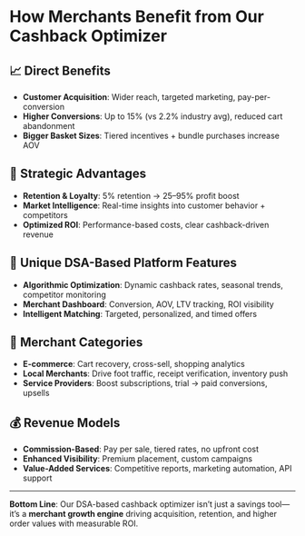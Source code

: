# How Merchants Benefit from Our Cashback Optimizer

## 📈 Direct Benefits
- **Customer Acquisition**: Wider reach, targeted marketing, pay-per-conversion
- **Higher Conversions**: Up to 15% (vs 2.2% industry avg), reduced cart abandonment
- **Bigger Basket Sizes**: Tiered incentives + bundle purchases increase AOV

## 🎯 Strategic Advantages
- **Retention & Loyalty**: 5% retention → 25–95% profit boost
- **Market Intelligence**: Real-time insights into customer behavior + competitors
- **Optimized ROI**: Performance-based costs, clear cashback-driven revenue

## 🧠 Unique DSA-Based Platform Features
- **Algorithmic Optimization**: Dynamic cashback rates, seasonal trends, competitor monitoring  
- **Merchant Dashboard**: Conversion, AOV, LTV tracking, ROI visibility  
- **Intelligent Matching**: Targeted, personalized, and timed offers  

## 🏬 Merchant Categories
- **E-commerce**: Cart recovery, cross-sell, shopping analytics  
- **Local Merchants**: Drive foot traffic, receipt verification, inventory push  
- **Service Providers**: Boost subscriptions, trial → paid conversions, upsells  

## 💰 Revenue Models
- **Commission-Based**: Pay per sale, tiered rates, no upfront cost  
- **Enhanced Visibility**: Premium placement, custom campaigns  
- **Value-Added Services**: Competitive reports, marketing automation, API support  


---

**Bottom Line**: Our DSA-based cashback optimizer isn’t just a savings tool—it’s a **merchant growth engine** driving acquisition, retention, and higher order values with measurable ROI.
